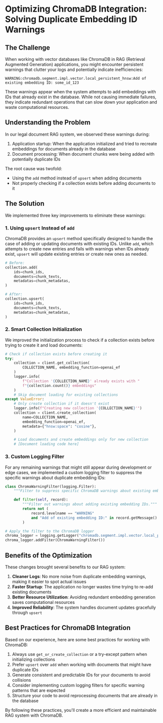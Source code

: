# Optimizing ChromaDB Integration: Solving Duplicate Embedding ID Warnings

## The Challenge

When working with vector databases like ChromaDB in RAG (Retrieval Augmented Generation) applications, you might encounter persistent warnings that clutter your logs and potentially indicate inefficiencies:

```
WARNING:chromadb.segment.impl.vector.local_persistent_hnsw:Add of existing embedding ID: some_id_123
```

These warnings appear when the system attempts to add embeddings with IDs that already exist in the database. While not causing immediate failures, they indicate redundant operations that can slow down your application and waste computational resources.

## Understanding the Problem

In our legal document RAG system, we observed these warnings during:

1. Application startup: When the application initialized and tried to recreate embeddings for documents already in the database
2. Document processing: When document chunks were being added with potentially duplicate IDs

The root cause was twofold:
- Using the `add` method instead of `upsert` when adding documents
- Not properly checking if a collection exists before adding documents to it

## The Solution

We implemented three key improvements to eliminate these warnings:

### 1. Using `upsert` Instead of `add`

ChromaDB provides an `upsert` method specifically designed to handle the case of adding or updating documents with existing IDs. Unlike `add`, which attempts to create new entries and fails with warnings when IDs already exist, `upsert` will update existing entries or create new ones as needed.

```python
# Before:
collection.add(
    ids=chunk_ids,
    documents=chunk_texts,
    metadatas=chunk_metadatas,
)

# After:
collection.upsert(
    ids=chunk_ids,
    documents=chunk_texts,
    metadatas=chunk_metadatas,
)
```

### 2. Smart Collection Initialization

We improved the initialization process to check if a collection exists before trying to create it and load documents:

```python
# Check if collection exists before creating it
try:
    collection = client.get_collection(
        COLLECTION_NAME, embedding_function=openai_ef
    )
    logger.info(
        f"Collection '{COLLECTION_NAME}' already exists with "
        f"{collection.count()} embeddings"
    )
    # Skip document loading for existing collections
except ValueError:
    # Only create collection if it doesn't exist
    logger.info(f"Creating new collection '{COLLECTION_NAME}'")
    collection = client.create_collection(
        name=COLLECTION_NAME,
        embedding_function=openai_ef,
        metadata={"hnsw:space": "cosine"},
    )

    # Load documents and create embeddings only for new collection
    # [Document loading code here]
```

### 3. Custom Logging Filter

For any remaining warnings that might still appear during development or edge cases, we implemented a custom logging filter to suppress the specific warnings about duplicate embedding IDs:

```python
class ChromaWarningFilter(logging.Filter):
    """Filter to suppress specific ChromaDB warnings about existing embedding IDs."""

    def filter(self, record):
        """Filter out warnings about adding existing embedding IDs."""
        return not (
            record.levelname == "WARNING"
            and "Add of existing embedding ID:" in record.getMessage()
        )

# Apply the filter to the ChromaDB logger
chroma_logger = logging.getLogger("chromadb.segment.impl.vector.local_persistent_hnsw")
chroma_logger.addFilter(ChromaWarningFilter())
```

## Benefits of the Optimization

These changes brought several benefits to our RAG system:

1. **Cleaner Logs**: No more noise from duplicate embedding warnings, making it easier to spot actual issues
2. **Faster Startup**: The application no longer wastes time trying to re-add existing documents
3. **Better Resource Utilization**: Avoiding redundant embedding generation saves computational resources
4. **Improved Reliability**: The system handles document updates gracefully through `upsert`

## Best Practices for ChromaDB Integration

Based on our experience, here are some best practices for working with ChromaDB:

1. Always use `get_or_create_collection` or a try-except pattern when initializing collections
2. Prefer `upsert` over `add` when working with documents that might have duplicate IDs
3. Generate consistent and predictable IDs for your documents to avoid collisions
4. Consider implementing custom logging filters for specific warning patterns that are expected
5. Structure your code to avoid reprocessing documents that are already in the database

By following these practices, you'll create a more efficient and maintainable RAG system with ChromaDB.
